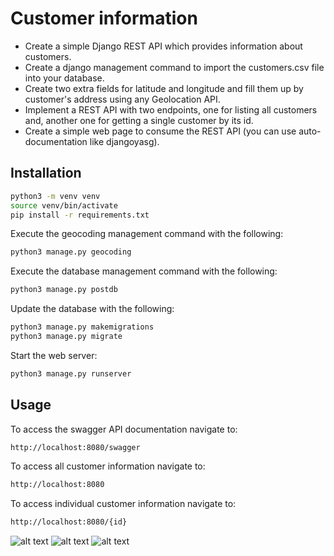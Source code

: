# Customer information
- Create a simple Django REST API which provides information about customers.
- Create a django management command to import the customers.csv file into your database.
- Create two extra fields for latitude and longitude and fill them up by customer's address using any Geolocation API.
- Implement a REST API with two endpoints, one for listing all customers and, another one for getting a single customer by its id.
- Create a simple web page to consume the REST API (you can use auto-documentation like djangoyasg).
## Installation
```sh
python3 -m venv venv
source venv/bin/activate
pip install -r requirements.txt
```
Execute the geocoding management command with the following:
```sh
python3 manage.py geocoding
```
Execute the database management command with the following:
```sh
python3 manage.py postdb
```
Update the database with the following:
```sh
python3 manage.py makemigrations
python3 manage.py migrate
```
Start the web server:
```sh
python3 manage.py runserver
```
## Usage
To access the swagger API documentation navigate to:
```sh
http://localhost:8080/swagger
```
To access all customer information navigate to:
```sh
http://localhost:8080
```
To access individual customer information navigate to:
```sh
http://localhost:8080/{id}
```
![alt text](https://raw.githubusercontent.com/TDMwangi/customer_information/main/customers/challenge/img1.png)
![alt text](https://raw.githubusercontent.com/TDMwangi/customer_information/main/customers/challenge/img2.png)
![alt text](https://raw.githubusercontent.com/TDMwangi/customer_information/main/customers/challenge/img3.png)